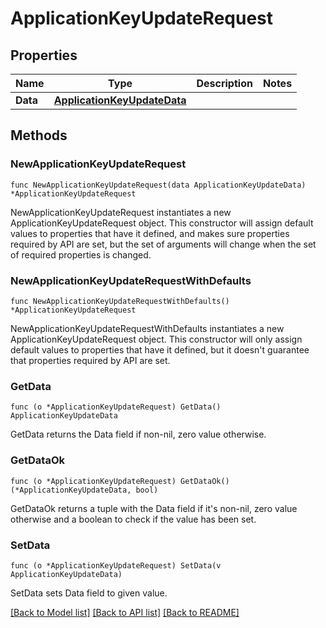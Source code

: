 # ApplicationKeyUpdateRequest

## Properties

| Name     | Type                                                        | Description | Notes |
| -------- | ----------------------------------------------------------- | ----------- | ----- |
| **Data** | [**ApplicationKeyUpdateData**](ApplicationKeyUpdateData.md) |             |

## Methods

### NewApplicationKeyUpdateRequest

`func NewApplicationKeyUpdateRequest(data ApplicationKeyUpdateData) *ApplicationKeyUpdateRequest`

NewApplicationKeyUpdateRequest instantiates a new ApplicationKeyUpdateRequest object.
This constructor will assign default values to properties that have it defined,
and makes sure properties required by API are set, but the set of arguments
will change when the set of required properties is changed.

### NewApplicationKeyUpdateRequestWithDefaults

`func NewApplicationKeyUpdateRequestWithDefaults() *ApplicationKeyUpdateRequest`

NewApplicationKeyUpdateRequestWithDefaults instantiates a new ApplicationKeyUpdateRequest object.
This constructor will only assign default values to properties that have it defined,
but it doesn't guarantee that properties required by API are set.

### GetData

`func (o *ApplicationKeyUpdateRequest) GetData() ApplicationKeyUpdateData`

GetData returns the Data field if non-nil, zero value otherwise.

### GetDataOk

`func (o *ApplicationKeyUpdateRequest) GetDataOk() (*ApplicationKeyUpdateData, bool)`

GetDataOk returns a tuple with the Data field if it's non-nil, zero value otherwise
and a boolean to check if the value has been set.

### SetData

`func (o *ApplicationKeyUpdateRequest) SetData(v ApplicationKeyUpdateData)`

SetData sets Data field to given value.

[[Back to Model list]](../README.md#documentation-for-models) [[Back to API list]](../README.md#documentation-for-api-endpoints) [[Back to README]](../README.md)
